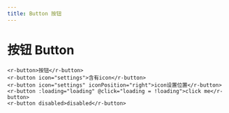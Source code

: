 ```yaml
---
title: Button 按钮
---
```


# 按钮 Button

<ClientOnly>
  <ButtonDocs></ButtonDocs>
</ClientOnly>

```vue
<r-button>按钮</r-button>
<r-button icon="settings">含有icon</r-button>
<r-button icon="settings" iconPosition="right">icon设置位置</r-button>
<r-button :loading="loading" @click="loading = !loading">click me</r-button>
<r-button disabled>disabled</r-button>
```